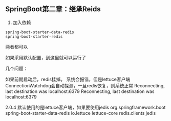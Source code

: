 ## SpringBoot第二章：继承Reids
 
1. 加入依赖

```
spring-boot-starter-data-redis
spring-boot-starter-redis
```
两者都可以

如果采用默认配置，到这里就可以运行了


几个问题：

如果前期启动后，redis挂掉。 系统会报错，但是lettuce客户端ConnectionWatchdog会自动探测，一旦redis恢复，则系统正常
Reconnecting, last destination was localhost:6379
Reconnecting, last destination was localhost:6379


2.0.4 默认使用的是lettuce客户端，如果要使用jedis
<dependency>
	<groupId>org.springframework.boot</groupId>
	<artifactId>spring-boot-starter-data-redis</artifactId>
	<exclusions>
		<exclusion>
			<groupId>io.lettuce</groupId>
			<artifactId>lettuce-core</artifactId>
		</exclusion>
	</exclusions>
</dependency>
<dependency>
	<groupId>redis.clients</groupId>
	<artifactId>jedis</artifactId>
</dependency>
